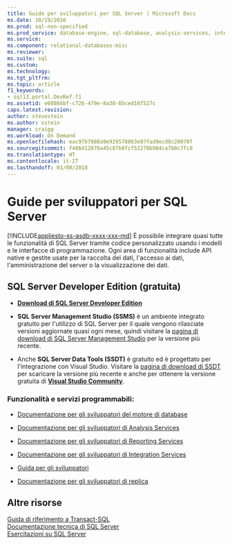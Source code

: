```yaml
---
title: Guide per sviluppatori per SQL Server | Microsoft Docs
ms.date: 10/19/2016
ms.prod: sql-non-specified
ms.prod_service: database-engine, sql-database, analysis-services, integration-services, reporting-services, master-data-services
ms.service: 
ms.component: relational-databases-misc
ms.reviewer: 
ms.suite: sql
ms.custom: 
ms.technology: 
ms.tgt_pltfrm: 
ms.topic: article
f1_keywords:
- sql13.portal.DevRef.f1
ms.assetid: e60866bf-c726-479e-8a38-6bced16f527c
caps.latest.revision: 
author: stevestein
ms.author: sstein
manager: craigg
ms.workload: On Demand
ms.openlocfilehash: eac97b7988a9e929578863e97fad9ecd8c20070f
ms.sourcegitcommit: f486d12078a45c87b0fcf52270b904ca7b0c7fc8
ms.translationtype: HT
ms.contentlocale: it-IT
ms.lasthandoff: 01/08/2018
---
```

# <a name="developer-guides-for-sql-server"></a>Guide per sviluppatori per SQL Server
[!INCLUDE[appliesto-ss-asdb-xxxx-xxx-md](../includes/appliesto-ss-asdb-xxxx-xxx-md.md)] È possibile integrare quasi tutte le funzionalità di SQL Server tramite codice personalizzato usando i modelli e le interfacce di programmazione. Ogni area di funzionalità include API native e gestite usate per la raccolta dei dati, l'accesso ai dati, l'amministrazione del server o la visualizzazione dei dati.  
  
## <a name="sql-server-developer-edition-free"></a>SQL Server Developer Edition (gratuita)

- [**Download di SQL Server Developer Edition**](https://my.visualstudio.com/Downloads?q=SQL%20Server%20Developer)

- **SQL Server Management Studio (SSMS)** è un ambiente integrato gratuito per l'utilizzo di SQL Server per il quale vengono rilasciate versioni aggiornate quasi ogni mese, quindi visitare la [pagina di download di SQL Server Management Studio](../ssms/download-sql-server-management-studio-ssms.md) per la versione più recente.

- Anche **SQL Server Data Tools (SSDT)** è gratuito ed è progettato per l'integrazione con Visual Studio. Visitare la [pagina di download di SSDT](../ssdt/download-sql-server-data-tools-ssdt.md) per scaricare la versione più recente e anche per ottenere la versione gratuita di **[Visual Studio Community](https://www.visualstudio.com/products/visual-studio-community-vs.aspx)**.

  
### <a name="programmable-features-and-services"></a>Funzionalità e servizi programmabili: 
 - [Documentazione per gli sviluppatori del motore di database](../relational-databases/database-engine-developer-documentation.md)  
  
 - [Documentazione per gli sviluppatori di Analysis Services](../analysis-services/analysis-services-developer-documentation.md)  
  
 - [Documentazione per gli sviluppatori di Reporting Services](../reporting-services/reporting-services-developer-documentation.md)  
  
 - [Documentazione per gli sviluppatori di Integration Services](../integration-services/integration-services-developer-documentation.md)  
  
 - [Guida per gli sviluppatori](../master-data-services/develop/master-data-services-developer-documentation.md)  
  
 - [Documentazione per gli sviluppatori di replica](../relational-databases/replication/concepts/replication-developer-documentation.md)  
  
## <a name="more-resources"></a>Altre risorse 

 [Guida di riferimento a Transact-SQL](../t-sql/language-reference.md)   
 [Documentazione tecnica di SQL Server](../sql-server/sql-server-technical-documentation.md)   
 [Esercitazioni su SQL Server](../sql-server/tutorials-for-sql-server-2016.md)  
  
